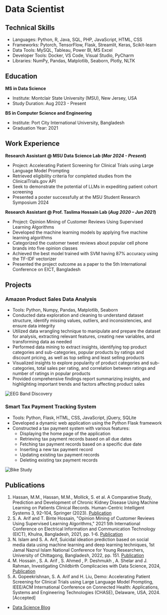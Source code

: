 # Data Scientist

## Technical Skills
- Languages: Python, R, Java, SQL, PHP, JavaScript, HTML, CSS 
- Frameworks: Pytorch, TensorFlow, Flask, Streamlit, Keras, Scikit-learn
- Data Tools: MySQL, Tableau, Power BI, MS Excel
- Developer Tools: Docker, VS Code, Visual Studio, PyCharm
- Libraries: NumPy, Pandas, Matplotlib, Seaborn, Plotly, NLTK

## Education			
**MS in Data Science**
- Institute: Montclair State University (MSU), New Jersey, USA
- Study Duration: Aug 2023 - Present

**BS in Computer Science and Engineering**
- Institute: Port City International University, Bangladesh
- Graduation Year: 2021

## Work Experience
**Research Assistant @ MSU Data Science Lab (_Mar 2024 - Present_)**
- Project: Accelerating Patient Screening for Clinical Trials using Large Language Model Prompting
- Retrieved eligibility criteria for completed studies from the ClinicalTrials.gov API
- Seek to demonstrate the potential of LLMs in expediting patient cohort screening
- Presented a poster successfully at the MSU Student Research Symposium 2024

**Research Assistant @ Prof. Taslima Hossain Lab (_Aug 2020 – Jun 2021_)**
- Project: Opinion Mining of Customer Reviews Using Supervised Learning Algorithms
- Developed the machine learning models by applying five machine learning algorithms
- Categorized the customer tweet reviews about popular cell phone brands into five opinion classes
- Achieved the best model trained with SVM having 87% accuracy using the TF-IDF vectorizer
- Presented the project outcome as a paper to the 5th International Conference on EICT, Bangladesh

## Projects
### Amazon Product Sales Data Analysis 
- Tools: Python, Numpy, Pandas, Matplotlib, Seaborn
- Conducted data exploration and cleaning to understand dataset structure, identify missing values, outliers, and inconsistencies, and ensure data integrity
- Utilized data wrangling technique to manipulate and prepare the dataset for analysis, extracting relevant features, creating new variables, and transforming data as needed
- Performed data mining to extract insights, identifying top product categories and sub-categories, popular products by ratings and discount pricing, as well as top selling and least selling products
- Visualized insights to explore popularity of product categories and sub-categories, total sales per rating, and correlation between ratings and number of ratings in popular products
- Provided comprehensive findings report summarizing insights, and highlighting important trends and factors affecting product sales

![EEG Band Discovery](/assets/img/eeg_band_discovery.jpeg)

### Smart Tax Payment Tracking System
- Tools: Python, Flask, HTML, CSS, JavaScript, jQuery, SQLite
- Developed a dynamic web application using the Python Flask framework
- Constructed a tax payment system with various features:
  - Displaying the home page of the application
  - Retrieving tax payment records based on all due dates
  - Fetching tax payment records based on a specific due date
  - Inserting a new tax payment record
  - Updating existing tax payment records
  - Deleting existing tax payment records

![Bike Study](/assets/img/bike_study.jpeg)
    
## Publications
1. Hassan, M.M., Hassan, M.M., Mollick, S. et al. A Comparative Study, Prediction and Development of Chronic Kidney Disease Using Machine Learning on Patients Clinical Records. Human-Centric Intelligent Systems 3, 92–104, Springer (2023). [Publication](https://doi.org/10.1007/s44230-023-00017-3)
2. S. A. Arif and T. Binte Hossain, "Opinion Mining of Customer Reviews Using Supervised Learning Algorithms," 2021 5th International Conference on Electrical Information and Communication Technology (EICT), Khulna, Bangladesh, 2021, pp. 1-6. [Publication](https://ieeexplore.ieee.org/document/9733435)
3. N. Islam and S. A. Arif, Suicidal ideation prediction based on social media data using machine learning and deep learning techniques, 1st Jamal Nazrul Islam National Conference for Young Researchers, University of Chittagong, Bangladesh, 2022, pp. 151. [Publication](https://drive.google.com/file/d/1XRwhTLfb1FNa31MbarCb6TPch-M8xAdi/view)
4. M. Hossain , S. A. Arif , S. Ahmed , P. Deshmukh , A. Shelar and J. Rahman, Investigating Childbirth Complicacies with Data Science,
2024, [Publication](https://www.linkedin.com/pulse/rising-trend-cesarean-births-bangladesh-analysis-identification-bxfue/)
5. A.	Gopeekrishnan, S. A. Arif and H. Liu, Demo: Accelerating Patient Screening for Clinical Trials using Large Language Model Prompting, IEEE/ACM International Conference on Connected Health: Applications, Systems and Engineering Technologies (CHASE), Delaware, USA, 2024. [Accepted]

- [Data Science Blog](https://medium.com/@shibbir282)
